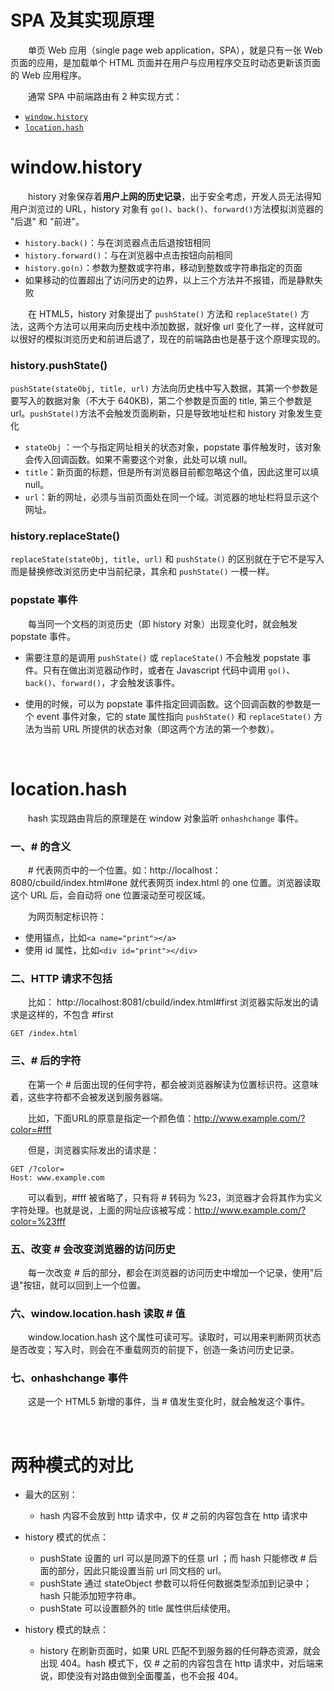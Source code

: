 # SPA 及其实现原理
　　单页 Web 应用（single page web application，SPA），就是只有一张 Web 页面的应用，是加载单个 HTML 页面并在用户与应用程序交互时动态更新该页面的 Web 应用程序。

　　通常 SPA 中前端路由有 2 种实现方式：
* [`window.history`](#windowhistory)
* [`location.hash`](#locationhash)

# window.history
　　history 对象保存着**用户上网的历史记录**，出于安全考虑，开发人员无法得知用户浏览过的 URL，history 对象有 `go()`、`back()`、`forward()`方法模拟浏览器的 "后退" 和 "前进"。

* `history.back()`：与在浏览器点击后退按钮相同
* `history.forward()`：与在浏览器中点击按钮向前相同
* `history.go(n)`：参数为整数或字符串，移动到整数或字符串指定的页面
* 如果移动的位置超出了访问历史的边界，以上三个方法并不报错，而是静默失败

　　在 HTML5，history 对象提出了 `pushState()` 方法和 `replaceState()` 方法，这两个方法可以用来向历史栈中添加数据，就好像 url 变化了一样，这样就可以很好的模拟浏览历史和前进后退了，现在的前端路由也是基于这个原理实现的。

### history.pushState()
`pushState(stateObj, title, url)` 方法向历史栈中写入数据，其第一个参数是要写入的数据对象（不大于 640KB)，第二个参数是页面的 title, 第三个参数是 url。`pushState()`方法不会触发页面刷新，只是导致地址栏和 history 对象发生变化

* `stateObj` ：一个与指定网址相关的状态对象，popstate 事件触发时，该对象会传入回调函数。如果不需要这个对象，此处可以填 null。
* `title`：新页面的标题，但是所有浏览器目前都忽略这个值，因此这里可以填 null。
* `url`：新的网址，必须与当前页面处在同一个域。浏览器的地址栏将显示这个网址。

### history.replaceState()
`replaceState(stateObj, title, url)` 和 `pushState()` 的区别就在于它不是写入而是替换修改浏览历史中当前纪录，其余和 `pushState()` 一模一样。

### popstate 事件
　　每当同一个文档的浏览历史（即 history 对象）出现变化时，就会触发 popstate 事件。

* 需要注意的是调用 `pushState()` 或 `replaceState()` 不会触发 popstate 事件。只有在做出浏览器动作时，或者在 Javascript 代码中调用 `go()`、`back()`、`forward()`，才会触发该事件。

* 使用的时候，可以为 popstate 事件指定回调函数。这个回调函数的参数是一个 event 事件对象，它的 state 属性指向 `pushState()` 和 `replaceState()` 方法为当前 URL 所提供的状态对象（即这两个方法的第一个参数）。

<br>

# location.hash
　　hash 实现路由背后的原理是在 window 对象监听 `onhashchange` 事件。

### 一、# 的含义
　　# 代表网页中的一个位置。如：http://localhost：8080/cbuild/index.html#one 就代表网页 index.html 的 one 位置。浏览器读取这个 URL 后，会自动将 one 位置滚动至可视区域。

　　为网页制定标识符：
 * 使用锚点，比如`<a name="print"></a>`
 * 使用 id 属性，比如`<div id="print"></div>`

### 二、HTTP 请求不包括 #
　　比如： http://localhost:8081/cbuild/index.html#first 浏览器实际发出的请求是这样的，不包含 #first
```http
GET /index.html  
```

### 三、# 后的字符
　　在第一个 # 后面出现的任何字符，都会被浏览器解读为位置标识符。这意味着，这些字符都不会被发送到服务器端。

　　比如，下面URL的原意是指定一个颜色值：http://www.example.com/?color=#fff

　　但是，浏览器实际发出的请求是：
```http
GET /?color=
Host: www.example.com
```
　　可以看到，#fff 被省略了，只有将 # 转码为 %23，浏览器才会将其作为实义字符处理。也就是说，上面的网址应该被写成：http://www.example.com/?color=%23fff

### 五、改变 # 会改变浏览器的访问历史
　　每一次改变 # 后的部分，都会在浏览器的访问历史中增加一个记录，使用"后退"按钮，就可以回到上一个位置。


### 六、window.location.hash 读取 # 值
　　window.location.hash 这个属性可读可写。读取时，可以用来判断网页状态是否改变；写入时，则会在不重载网页的前提下，创造一条访问历史记录。

### 七、onhashchange 事件
　　这是一个 HTML5 新增的事件，当 # 值发生变化时，就会触发这个事件。

<br>

# 两种模式的对比
* 最大的区别：
  * hash 内容不会放到 http 请求中，仅 # 之前的内容包含在 http 请求中
  
* history 模式的优点：
  * pushState 设置的 url 可以是同源下的任意 url ；而 hash 只能修改 # 后面的部分，因此只能设置当前 url 同文档的 url。
  * pushState 通过 stateObject 参数可以将任何数据类型添加到记录中；hash 只能添加短字符串。
  * pushState 可以设置额外的 title 属性供后续使用。
  
* history 模式的缺点：
  * history 在刷新页面时，如果 URL 匹配不到服务器的任何静态资源，就会出现 404。hash 模式下，仅 # 之前的内容包含在 http 请求中，对后端来说，即使没有对路由做到全面覆盖，也不会报 404。
  
